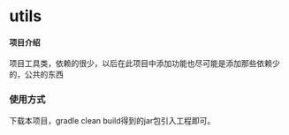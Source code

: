 # utils

#### 项目介绍
项目工具类，依赖的很少，以后在此项目中添加功能也尽可能是添加那些依赖少的，公共的东西

### 使用方式
下载本项目，gradle clean build得到的jar包引入工程即可。